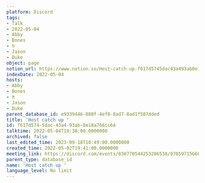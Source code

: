 ```yaml
---
platform: Discord
tags:
- Talk
- 2022-05-04
- Abby
- Bones
- π
- Jason
- Duke
object: page
notion_url: https://www.notion.so/Host-catch-up-f617d5745dac43a493ab0e18a766cc64
indexDate: 2022-05-04
hosts:
- Abby
- Bones
- π
- Jason
- Duke
parent_database_id: e9339446-880f-4ef0-8ad7-8ad1f507dded
title: 'Host catch up '
id: f617d574-5dac-43a4-93ab-0e18a766cc64
talktime: 2022-05-04T19:30:00.0000000
archived: false
last_edited_time: 2023-09-18T10:49:00.0000000
created_time: 2022-05-02T19:41:00.0000000
meeting_link: https://discord.com/events/830770544253206538/970597156681568276
parent_type: database_id
name: 'Host catch up '
language_level: No limit
---
```






